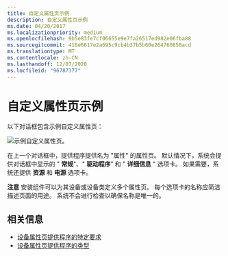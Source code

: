 ```yaml
---
title: 自定义属性页示例
description: 自定义属性页示例
ms.date: 04/20/2017
ms.localizationpriority: medium
ms.openlocfilehash: 9b5e83fe7cf06655e9e7fa26517ed982e06fba88
ms.sourcegitcommit: 418e6617e2a695c9cb4b37b5b60e264760858acd
ms.translationtype: MT
ms.contentlocale: zh-CN
ms.lasthandoff: 12/07/2020
ms.locfileid: "96787377"
---
```

# <a name="sample-custom-property-page"></a>自定义属性页示例


以下对话框包含示例自定义属性页：

![示例自定义属性页。](images/sampprop.png)

在上一个对话框中，提供程序提供名为 "属性" 的属性页。 默认情况下，系统会提供对话框中显示的 " **常规**"、" **驱动程序**" 和 " **详细信息** " 选项卡。 如果需要，系统还提供 **资源** 和 **电源** 选项卡。

**注意**  安装组件可以为其设备或设备类定义多个属性页。 每个选项卡的名称应简洁描述页面的用途。 系统不会进行检查以确保名称是唯一的。

 
## <a name="related-information"></a>相关信息

* [设备属性页提供程序的特定要求](specific-requirements-for-device-property-page-providers--property-pag.md)
* [设备属性页提供程序的类型](types-of-device-property-page-providers.md)

